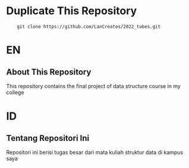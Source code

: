 # Duplicate This Repository
```
    git clone https://github.com/LanCreates/2022_tubes.git
```

# EN
## About This Repository
<p>This repository contains the final project of data structure course in my college</p>

# ID
## Tentang Repositori Ini
<p>Repositori ini berisi tugas besar dari mata kuliah struktur data di kampus saya</p>

